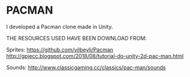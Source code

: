 # PACMAN


I developed a Pacman clone made in Unity. 

THE RESOURCES USED HAVE BEEN DOWNLOAD FROM: 

Sprites: 
https://github.com/vilbeyli/Pacman
http://gpjecc.blogspot.com/2018/08/tutorial-do-unity-2d-pac-man.html

Sounds: http://www.classicgaming.cc/classics/pac-man/sounds
